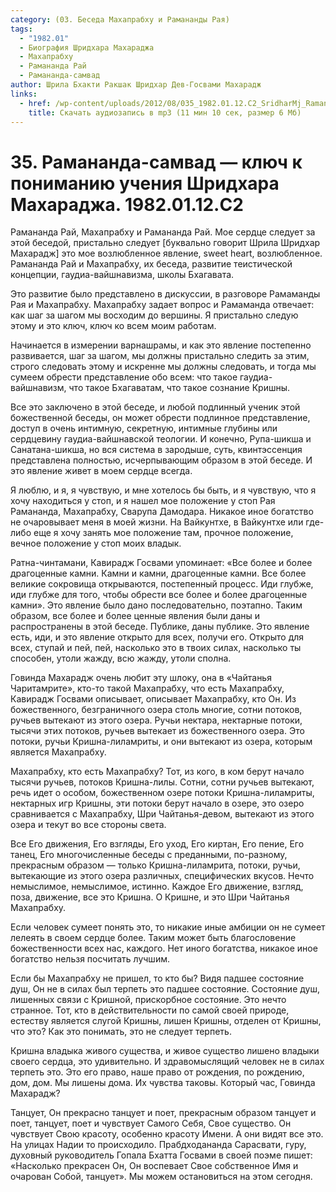 ```yaml
---
category: (03. Беседа Махапрабху и Рамананды Рая)
tags:
  - "1982.01"
  - Биография Шридхара Махараджа
  - Махапрабху
  - Рамананда Рай
  - Рамананда-самвад
author: Шрила Бхакти Ракшак Шридхар Дев-Госвами Махарадж
links:
  - href: /wp-content/uploads/2012/08/035_1982.01.12.C2_SridharMj_Ramananda-samvad-klyuch_k_ponimaniyu_ucheniya_Sridhara_Maharaja.mp3
    title: Скачать аудиозапись в mp3 (11 мин 10 сек, размер 6 Мб)
---
```


# 35. Рамананда-самвад — ключ к пониманию учения Шридхара Махараджа. 1982.01.12.C2

Рамананда Рай, Махапрабху и Рамананда Рай. Мое сердце следует за этой беседой, пристально следует [буквально говорит Шрила Шридхар Махарадж] это мое возлюбленное явление, sweet heart, возлюбленное. Рамананда Рай и Махапрабху, их беседа, развитие теистической концепции, гаудиа-вайшнавизма, школы Бхагавата.

Это развитие было представлено в дискуссии, в разговоре Рамаманды Рая и Махапрабху. Махапрабху задает вопрос и Рамаманда отвечает: как шаг за шагом мы восходим до вершины. Я пристально следую этому и это ключ, ключ ко всем моим работам.

Начинается в измерении варнашрамы, и как это явление постепенно развивается, шаг за шагом, мы должны пристально следить за этим, строго следовать этому и искренне мы должны следовать, и тогда мы сумеем обрести представление обо всем: что такое гаудиа-вайшнавизм, что такое Бхагаватам, что такое сознание Кришны.

Все это заключено в этой беседе, и любой подлинный ученик этой божественной беседы, он может обрести подлинное представление, доступ в очень интимную, секретную, интимные глубины или сердцевину гаудиа-вайшнавской теологии. И конечно, Рупа-шикша и Санатана-шикша, но вся система в зародыше, суть, квинтэссенция представлена полностью, исчерпывающим образом в этой беседе. И это явление живет в моем сердце всегда.

Я люблю, и я, я чувствую, и мне хотелось бы быть, и я чувствую, что я хочу находиться у стоп, и я нашел мое положение у стоп Рая Рамананда, Махапрабху, Сварупа Дамодара. Никакое иное богатство не очаровывает меня в моей жизни. На Вайкунтхе, в Вайкунтхе или где-либо еще я хочу занять мое положение там, прочное положение, вечное положение у стоп моих владык.

Ратна-чинтамани, Кавирадж Госвами упоминает: «Все более и более драгоценные камни. Камни и камни, драгоценные камни. Все более великие сокровища открываются, постепенный процесс. Иди глубже, иди глубже для того, чтобы обрести все более и более драгоценные камни». Это явление было дано последовательно, поэтапно. Таким образом, все более и более ценные явления были даны и распространены в этой беседе. Публике, даны публике. Это явление есть, иди, и это явление открыто для всех, получи его. Открыто для всех, ступай и пей, пей, насколько это в твоих силах, насколько ты способен, утоли жажду, всю жажду, утоли сполна.

Говинда Махарадж очень любит эту шлоку, она в «Чайтанья Чаритамрите», кто-то такой Махапрабху, что есть Махапрабху, Кавирадж Госвами описывает, описывает Махапрабху, кто Он. Из божественного, безграничного озера столь многие, сотни потоков, ручьев вытекают из этого озера. Ручьи нектара, нектарные потоки, тысячи этих потоков, ручьев вытекает из божественного озера. Это потоки, ручьи Кришна-лиламриты, и они вытекают из озера, которым является Махапрабху.

Махапрабху, кто есть Махапрабху? Тот, из кого, в ком берут начало тысячи ручьев, потоков Кришна-лилы. Сотни, сотни ручьев вытекают, речь идет о особом, божественном озере потоки Кришна-лиламриты, нектарных игр Кришны, эти потоки берут начало в озере, это озеро сравнивается с Махапрабху, Шри Чайтанья-девом, вытекают из этого озера и текут во все стороны света.

Все Его движения, Его взгляды, Его уход, Его киртан, Его пение, Его танец, Его многочисленные беседы с преданными, по-разному, прекрасным образом — только Кришна-лиламрита, потоки, ручьи, вытекающие из этого озера различных, специфических вкусов. Нечто немыслимое, немыслимое, истинно. Каждое Его движение, взгляд, поза, движение, все это Кришна. О Кришне, и это Шри Чайтанья Махапрабху.

Если человек сумеет понять это, то никакие иные амбиции он не сумеет лелеять в своем сердце более. Таким может быть благословение божественности всех нас, каждого. Нет иного богатства, никакое иное богатство нельзя посчитать лучшим.

Если бы Махапрабху не пришел, то кто бы? Видя падшее состояние душ, Он не в силах был терпеть это падшее состояние. Состояние душ, лишенных связи с Кришной, прискорбное состояние. Это нечто странное. Тот, кто в действительности по самой своей природе, естеству является слугой Кришны, лишен Кришны, отделен от Кришны, что это? Как это понимать, это не следует терпеть.

Кришна владыка живого существа, и живое существо лишено владыки своего сердца, это удивительно. И здравомыслящий человек не в силах терпеть это. Это его право, наше право от рождения, по рождению, дом, дом. Мы лишены дома. Их чувства таковы. Который час, Говинда Махарадж?

Танцует, Он прекрасно танцует и поет, прекрасным образом танцует и поет, танцует, поет и чувствует Самого Себя, Свое существо. Он чувствует Свою красоту, особенно красоту Имени. А они видят все это. На улицах Надии то происходило. Прабдходананда Сарасвати, гуру, духовный руководитель Гопала Бхатта Госвами в своей поэме пишет: «Насколько прекрасен Он, Он воспевает Свое собственное Имя и очарован Собой, танцует». Мы можем остановиться на этом сегодня.

